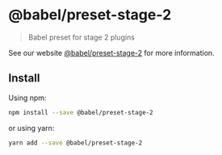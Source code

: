 # @babel/preset-stage-2

> Babel preset for stage 2 plugins

See our website [@babel/preset-stage-2](https://babeljs.io/docs/en/next/babel-preset-stage-2.html) for more information.

## Install

Using npm:

```sh
npm install --save @babel/preset-stage-2
```

or using yarn:

```sh
yarn add --save @babel/preset-stage-2
```

